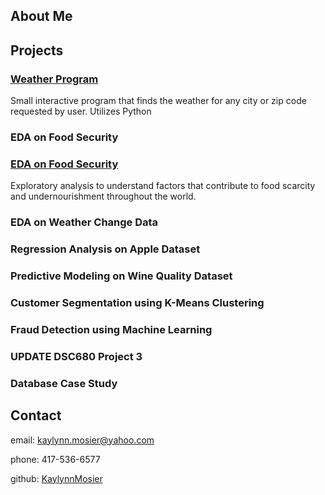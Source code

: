 ## About Me

## Projects
### [Weather Program](https://github.com/kaymosier/weatherprogram)
Small interactive program that finds the weather for any city or zip code requested by user. Utilizes Python
### EDA on Food Security
### [EDA on Food Security](https://github.com/kaymosier/Food_Security_EDA)
Exploratory analysis to understand factors that contribute to food scarcity and undernourishment throughout the world.
### EDA on Weather Change Data
### Regression Analysis on Apple Dataset
### Predictive Modeling on Wine Quality Dataset
### Customer Segmentation using K-Means Clustering
### Fraud Detection using Machine Learning
### UPDATE DSC680 Project 3
### Database Case Study
## Contact
email: kaylynn.mosier@yahoo.com

phone: 417-536-6577

github: [KaylynnMosier](https://github.com/kaymosier/kaymosier.github.io)
